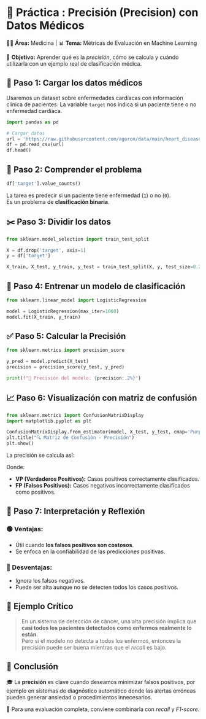 
# **🧪 Práctica : Precisión (Precision) con Datos Médicos**

👩‍⚕️ **Área:** Medicina | 📊 **Tema:** Métricas de Evaluación en Machine Learning 

🎯 **Objetivo:** Aprender qué es la *precisión*, cómo se calcula y cuándo utilizarla con un ejemplo real de clasificación médica.

## 🔗 Paso 1: Cargar los datos médicos

Usaremos un dataset sobre enfermedades cardíacas con información clínica de pacientes. La variable `target` nos indica si un paciente tiene o no enfermedad cardíaca.

```python
import pandas as pd

# Cargar datos
url = 'https://raw.githubusercontent.com/ageron/data/main/heart_disease/heart.csv'
df = pd.read_csv(url)
df.head()
```

## 🧠 Paso 2: Comprender el problema

```python
df['target'].value_counts()
```

La tarea es predecir si un paciente tiene enfermedad (`1`) o no (`0`).  
Es un problema de **clasificación binaria**.

## ✂️ Paso 3: Dividir los datos

```python
from sklearn.model_selection import train_test_split

X = df.drop('target', axis=1)
y = df['target']

X_train, X_test, y_train, y_test = train_test_split(X, y, test_size=0.25, random_state=42)
```

## 🤖 Paso 4: Entrenar un modelo de clasificación

```python
from sklearn.linear_model import LogisticRegression

model = LogisticRegression(max_iter=1000)
model.fit(X_train, y_train)
```

## ✅ Paso 5: Calcular la Precisión

```python
from sklearn.metrics import precision_score

y_pred = model.predict(X_test)
precision = precision_score(y_test, y_pred)

print(f"🎯 Precisión del modelo: {precision:.2%}")
```



## 📈 Paso 6: Visualización con matriz de confusión

```python
from sklearn.metrics import ConfusionMatrixDisplay
import matplotlib.pyplot as plt

ConfusionMatrixDisplay.from_estimator(model, X_test, y_test, cmap='Purples')
plt.title("🔍 Matriz de Confusión - Precisión")
plt.show()
```

La precisión se calcula así:

Donde:
- **VP (Verdaderos Positivos):** Casos positivos correctamente clasificados.
- **FP (Falsos Positivos):** Casos negativos incorrectamente clasificados como positivos.

## 📌 Paso 7: Interpretación y Reflexión

### 🟢 Ventajas:
- Útil cuando **los falsos positivos son costosos**.
- Se enfoca en la confiabilidad de las predicciones positivas.

### 🔴 Desventajas:
- Ignora los falsos negativos.
- Puede ser alta aunque no se detecten todos los casos positivos.

## 🧠 Ejemplo Crítico

> En un sistema de detección de cáncer, una alta precisión implica que **casi todos los pacientes detectados como enfermos realmente lo están**.  
> Pero si el modelo no detecta a todos los enfermos, entonces la precisión puede ser buena mientras que el *recall* es bajo.

## 🧩 Conclusión

🎓 La **precisión** es clave cuando deseamos minimizar falsos positivos, por ejemplo en sistemas de diagnóstico automático donde las alertas erróneas pueden generar ansiedad o procedimientos innecesarios.

📌 Para una evaluación completa, conviene combinarla con *recall* y *F1-score*.

